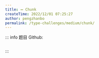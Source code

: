 ```yaml
---
title: ➖ Chunk
createTime: 2022/12/01 07:25:27
author: pengzhanbo
permalink: /type-challenges/medium/chunk/
---
```


::: info 题目
Github: []()

```ts
```
:::
